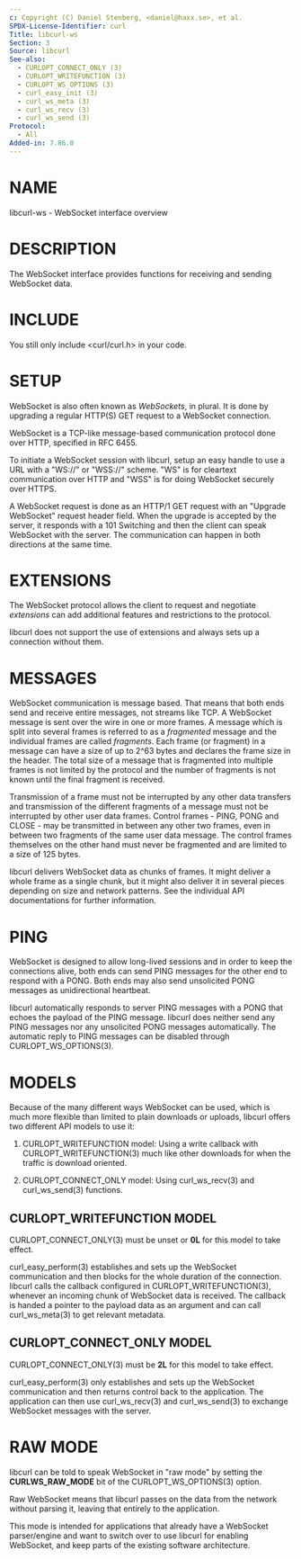 ```yaml
---
c: Copyright (C) Daniel Stenberg, <daniel@haxx.se>, et al.
SPDX-License-Identifier: curl
Title: libcurl-ws
Section: 3
Source: libcurl
See-also:
  - CURLOPT_CONNECT_ONLY (3)
  - CURLOPT_WRITEFUNCTION (3)
  - CURLOPT_WS_OPTIONS (3)
  - curl_easy_init (3)
  - curl_ws_meta (3)
  - curl_ws_recv (3)
  - curl_ws_send (3)
Protocol:
  - All
Added-in: 7.86.0
---
```


# NAME

libcurl-ws - WebSocket interface overview

# DESCRIPTION

The WebSocket interface provides functions for receiving and sending WebSocket
data.

# INCLUDE

You still only include \<curl/curl.h\> in your code.

# SETUP

WebSocket is also often known as *WebSockets*, in plural. It is done by
upgrading a regular HTTP(S) GET request to a WebSocket connection.

WebSocket is a TCP-like message-based communication protocol done over HTTP,
specified in RFC 6455.

To initiate a WebSocket session with libcurl, setup an easy handle to use a
URL with a "WS://" or "WSS://" scheme. "WS" is for cleartext communication
over HTTP and "WSS" is for doing WebSocket securely over HTTPS.

A WebSocket request is done as an HTTP/1 GET request with an "Upgrade
WebSocket" request header field. When the upgrade is accepted by the server,
it responds with a 101 Switching and then the client can speak WebSocket with
the server. The communication can happen in both directions at the same time.

# EXTENSIONS

The WebSocket protocol allows the client to request and negotiate *extensions*
can add additional features and restrictions to the protocol.

libcurl does not support the use of extensions and always sets up a connection
without them.

# MESSAGES

WebSocket communication is message based. That means that both ends send and
receive entire messages, not streams like TCP. A WebSocket message is sent
over the wire in one or more frames. A message which is split into several
frames is referred to as a *fragmented* message and the individual frames are
called *fragments*. Each frame (or fragment) in a message can have a size of
up to 2^63 bytes and declares the frame size in the header. The total size of
a message that is fragmented into multiple frames is not limited by the
protocol and the number of fragments is not known until the final fragment is
received.

Transmission of a frame must not be interrupted by any other data transfers and
transmission of the different fragments of a message must not be interrupted by
other user data frames. Control frames - PING, PONG and CLOSE - may be
transmitted in between any other two frames, even in between two fragments of
the same user data message. The control frames themselves on the other hand
must never be fragmented and are limited to a size of 125 bytes.

libcurl delivers WebSocket data as chunks of frames. It might deliver a whole
frame as a single chunk, but it might also deliver it in several pieces
depending on size and network patterns. See the individual API documentations
for further information.

# PING

WebSocket is designed to allow long-lived sessions and in order to keep the
connections alive, both ends can send PING messages for the other end to
respond with a PONG. Both ends may also send unsolicited PONG messages as
unidirectional heartbeat.

libcurl automatically responds to server PING messages with a PONG that echoes
the payload of the PING message. libcurl does neither send any PING messages
nor any unsolicited PONG messages automatically. The automatic reply to PING
messages can be disabled through CURLOPT_WS_OPTIONS(3).

# MODELS

Because of the many different ways WebSocket can be used, which is much more
flexible than limited to plain downloads or uploads, libcurl offers two
different API models to use it:

1. CURLOPT_WRITEFUNCTION model:
Using a write callback with CURLOPT_WRITEFUNCTION(3) much like other
downloads for when the traffic is download oriented.

2. CURLOPT_CONNECT_ONLY model:
Using curl_ws_recv(3) and curl_ws_send(3) functions.

## CURLOPT_WRITEFUNCTION MODEL

CURLOPT_CONNECT_ONLY(3) must be unset or **0L** for this model to take effect.

curl_easy_perform(3) establishes and sets up the WebSocket communication and
then blocks for the whole duration of the connection. libcurl calls the
callback configured in CURLOPT_WRITEFUNCTION(3), whenever an incoming chunk
of WebSocket data is received. The callback is handed a pointer to the payload
data as an argument and can call curl_ws_meta(3) to get relevant metadata.

## CURLOPT_CONNECT_ONLY MODEL

CURLOPT_CONNECT_ONLY(3) must be **2L** for this model to take effect.

curl_easy_perform(3) only establishes and sets up the WebSocket communication
and then returns control back to the application. The application can then use
curl_ws_recv(3) and curl_ws_send(3) to exchange WebSocket messages with the
server.

# RAW MODE

libcurl can be told to speak WebSocket in "raw mode" by setting the
**CURLWS_RAW_MODE** bit of the CURLOPT_WS_OPTIONS(3) option.

Raw WebSocket means that libcurl passes on the data from the network without
parsing it, leaving that entirely to the application.

This mode is intended for applications that already have a WebSocket
parser/engine and want to switch over to use libcurl for enabling WebSocket,
and keep parts of the existing software architecture.
